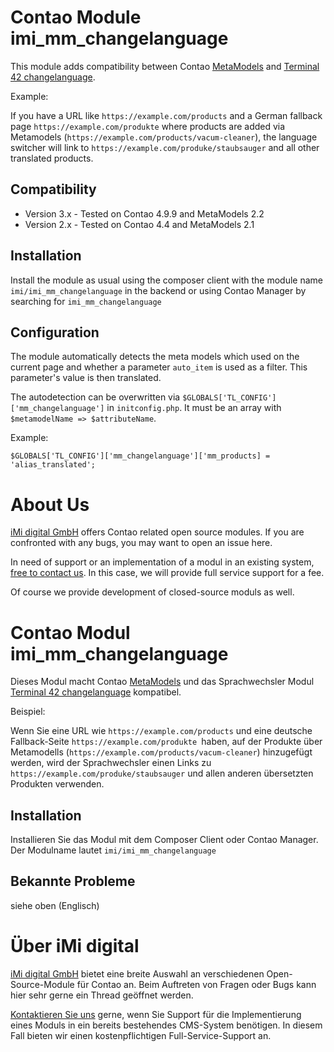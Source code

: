 Contao Module imi_mm_changelanguage
====================================

This module adds compatibility between Contao [MetaModels](https://now.metamodel.me/) and [Terminal 42 changelanguage](terminal42/contao-changelanguage).

Example:

If you have a URL like `https://example.com/products` and a German fallback page `https://example.com/produkte` where products are added via Metamodels (`https://example.com/products/vacum-cleaner`), the language switcher will link to  `https://example.com/produke/staubsauger` and all other translated products.

Compatibility
-------------

* Version 3.x - Tested on Contao 4.9.9 and MetaModels 2.2
* Version 2.x - Tested on Contao 4.4 and MetaModels 2.1

Installation
------------

Install the module as usual using the composer client with the module name `imi/imi_mm_changelanguage` in the backend or using Contao Manager by searching for `imi_mm_changelanguage`


Configuration
-------------

The module automatically detects the meta models which used on the current page
and whether a parameter `auto_item` is used as a filter. This parameter's
value is then translated.

The autodetection can be overwritten via `$GLOBALS['TL_CONFIG']['mm_changelanguage']` in `initconfig.php`. It must be an array with `$metamodelName => $attributeName`.

Example:

    $GLOBALS['TL_CONFIG']['mm_changelanguage']['mm_products] = 'alias_translated';
    
About Us
=================

[iMi digital GmbH](http://www.imi.de/) offers Contao related open source modules. If you are confronted with any bugs, you may want to open an issue here.

In need of support or an implementation of a modul in an existing system, [free to contact us](mailto:a.menk@iMi.de). In this case, we will provide full service support for a fee.

Of course we provide development of closed-source moduls as well.


Contao Modul imi_mm_changelanguage
==================================

Dieses Modul macht Contao [MetaModels](https://now.metamodel.me/) und das Sprachwechsler Modul [Terminal 42 changelanguage](terminal42/contao-changelanguage) kompatibel.

Beispiel:

Wenn Sie eine URL wie `https://example.com/products` und eine deutsche Fallback-Seite `https://example.com/produkte `haben, auf der Produkte über Metamodells (`https://example.com/products/vacum-cleaner`) hinzugefügt werden, wird der Sprachwechsler einen Links zu `https://example.com/produke/staubsauger` und allen anderen übersetzten Produkten verwenden.

Installation
------------

Installieren Sie das Modul mit dem Composer Client oder Contao Manager. Der Modulname lautet `imi/imi_mm_changelanguage`

Bekannte Probleme
-----------------

siehe oben (Englisch)

Über iMi digital
================

[iMi digital GmbH](http://www.imi.de/) bietet eine breite Auswahl an verschiedenen Open-Source-Module für Contao an. Beim Auftreten von Fragen oder Bugs kann hier sehr gerne ein Thread geöffnet werden.

[Kontaktieren Sie uns](mailto:a.menk@iMi.de) gerne, wenn Sie Support für die Implementierung eines Moduls in ein bereits bestehendes CMS-System benötigen. In diesem Fall bieten wir einen kostenpflichtigen Full-Service-Support an.

